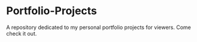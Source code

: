 # Portfolio-Projects

A repository dedicated to my personal portfolio projects for viewers. Come check it out.

